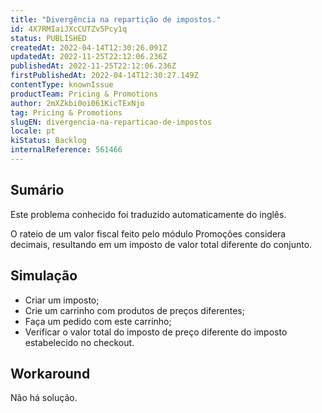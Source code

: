 ```yaml
---
title: "Divergência na repartição de impostos."
id: 4X7RMIaiJXcCUTZv5Pcy1q
status: PUBLISHED
createdAt: 2022-04-14T12:30:26.091Z
updatedAt: 2022-11-25T22:12:06.236Z
publishedAt: 2022-11-25T22:12:06.236Z
firstPublishedAt: 2022-04-14T12:30:27.149Z
contentType: knownIssue
productTeam: Pricing & Promotions
author: 2mXZkbi0oi061KicTExNjo
tag: Pricing & Promotions
slugEN: divergencia-na-reparticao-de-impostos
locale: pt
kiStatus: Backlog
internalReference: 561466
---
```


## Sumário

<div class="alert alert-info">
  <p>Este problema conhecido foi traduzido automaticamente do inglês.</p>
</div>


O rateio de um valor fiscal feito pelo módulo Promoções considera decimais, resultando em um imposto de valor total diferente do conjunto.



## Simulação



- Criar um imposto;
- Crie um carrinho com produtos de preços diferentes;
- Faça um pedido com este carrinho;
- Verificar o valor total do imposto de preço diferente do imposto estabelecido no checkout.



## Workaround


Não há solução.

